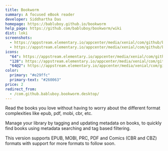 ```yaml
---
title: Bookworm
summary: A focused eBook reader
developer: Siddhartha Das
homepage: https://babluboy.github.io/bookworm
help_page: https://github.com/babluboy/bookworm/wiki
dist: loki
screenshots:
  - https://appstream.elementary.io/appcenter/media/xenial/com/github/babluboy.bookworm.desktop/0150C4B83CCAD9897F76147ED4407A6A/screenshots/image-1_orig.png
  - https://appstream.elementary.io/appcenter/media/xenial/com/github/babluboy.bookworm.desktop/0150C4B83CCAD9897F76147ED4407A6A/screenshots/image-2_orig.png
icons:
  "64": https://appstream.elementary.io/appcenter/media/xenial/com/github/babluboy.bookworm.desktop/0150C4B83CCAD9897F76147ED4407A6A/icons/64x64/com.github.babluboy.bookworm_com.github.babluboy.bookworm.png
  "128": https://appstream.elementary.io/appcenter/media/xenial/com/github/babluboy.bookworm.desktop/0150C4B83CCAD9897F76147ED4407A6A/icons/128x128/com.github.babluboy.bookworm_com.github.babluboy.bookworm.png
  "64@2": https://appstream.elementary.io/appcenter/media/xenial/com/github/babluboy.bookworm.desktop/0150C4B83CCAD9897F76147ED4407A6A/icons/64x64@2/com.github.babluboy.bookworm_com.github.babluboy.bookworm.png
color:
  primary: "#e29ffc"
  primary-text: "#260063"
price: 2
redirect_from:
  - /com.github.babluboy.bookworm.desktop/
---
```


<p>Read the books you love without having to worry about the different format complexities like epub, pdf, mobi, cbr, etc.</p>
<p>Manage your library by tagging and updating metadata on books, to quickly find books using metadata searching and tag based filtering.</p>
<p>This version supports EPUB, MOBI, PRC, PDF and Comics (CBR and CBZ) formats with support for more formats to follow soon.</p>
